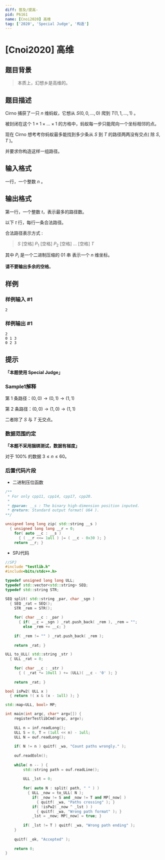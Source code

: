 ```yaml
---
diff: 普及/提高-
pid: P6161
name: [Cnoi2020] 高维
tag: ['2020', 'Special Judge', '构造']
---
```

# [Cnoi2020] 高维
## 题目背景

> 本质上，幻想乡是高维的。
## 题目描述

Cirno 捕获了一只 $n$ 维蚂蚁，它想从 $S(0,0,...,0)$ 爬到 $T(1,1,...,1)$ 。

被封闭在这个 $1\times1\times...\times1$ 的方格中，蚂蚁每一步只能爬向一个坐标相邻的点。

现在 Cirno 想考考你蚂蚁最多能找到多少条从 $S$ 到 $T$ 的路径两两没有交点( 除 $S$, $T$ )。

并要求你构造这样一组路径。
## 输入格式

一行，一个整数 $n$ 。
## 输出格式

第一行，一个整数 $t$，表示最多的路径数。

以下 $t$ 行，每行一条合法路径。

合法路径表示方式 :

> $S$ [空格] $P_1$ [空格] $P_2$ [空格] ... [空格] $T$

其中 $P_i$ 是一个二进制压缩的 $01$ 串 表示一个 $n$ 维坐标。

**请不要输出多余的空格**。
## 样例

### 样例输入 #1
```
2
```
### 样例输出 #1
```
2
0 1 3
0 2 3
```
## 提示

**「本题使用 Special Judge」**

### Sample1解释

第 $1$ 条路径：$(0,0) \rightarrow (0,1) \rightarrow (1,1)$

第 $2$ 条路径：$(0,0) \rightarrow (1,0) \rightarrow (1,1)$

二者除了 $S$ 与 $T$ 无交点。

### 数据范围约定

**「本题不采用捆绑测试，数据有梯度」**

对于 100% 的数据 $3 \le n \le 60$。

### 后置代码片段

 - 二进制压位函数

```cpp
/**
 * For only cpp11, cpp14, cpp17, cpp20.
 *
 * @param: __s : The binary high-dimension position inputed.
 * @return: Standard output format( U64 ).
**/

unsigned long long zip( std::string __s ) 
  { unsigned long long __r = 0;
    for( auto __c : __s ) 
      { ( __r <<= 1ull ) |= ( __c - 0x30 ); }
    return __r; }

```
 - SPJ代码
```cpp
//SPJ
#include "testlib.h"
#include<bits/stdc++.h>

typedef unsigned long long ULL;
typedef std::vector<std::string> SEQ;
typedef std::string STR;

SEQ split( std::string _par, char _sgn )
  { SEQ _rat = SEQ();
	STR _rem = STR();
	
    for( char __c : _par )
      { if( __c = _sgn ) _rat.push_back( _rem ), _rem = "";
	    else _rem += __c; }
	
	if( _rem != "" ) _rat.push_back( _rem );
	
	return _rat; }

ULL to_ULL( std::string _str ) 
  { ULL _rat = 0;
	
	for( char __c : _str )
	  { ( _rat *= 10ull ) += (ULL)( __c - '0' ); }
	
	return _rat; }

bool isPw2( ULL x )
  { return !( x & (x - 1ull) ); }

std::map<ULL, bool> MP;

int main(int argc, char* argv[]) {
    registerTestlibCmd(argc, argv);
	
	ULL n = inf.readLong();
	ULL S = 0, T = (1ull << n) - 1ull;
	ULL N = ouf.readLong();
	
	if( N != n ) quitf( _wa, "Count paths wrongly." );
	
	ouf.readEoln();
	
    while( n -- ) {
    	std::string path = ouf.readLine();
    
    	ULL _lst = 0;
    	
    	for( auto N : split( path, " " ) )
    	  { ULL _now = to_ULL( N );
    		if( _now != S and _now != T and MP[_now] ) 
			  { quitf( _wa, "Paths crossing" ); }
    	    if( !isPw2( _now ^ _lst ) ) 
			  { quitf( _wa, "Wrong path format" ); }
    	    _lst = _now; MP[_now] = true; }
    	
    	if( _lst != T ) quitf( _wa, "Wrong path ending" );
	}
	
	quitf( _ok, "Accepted" );
	
    return 0;
} 
```

